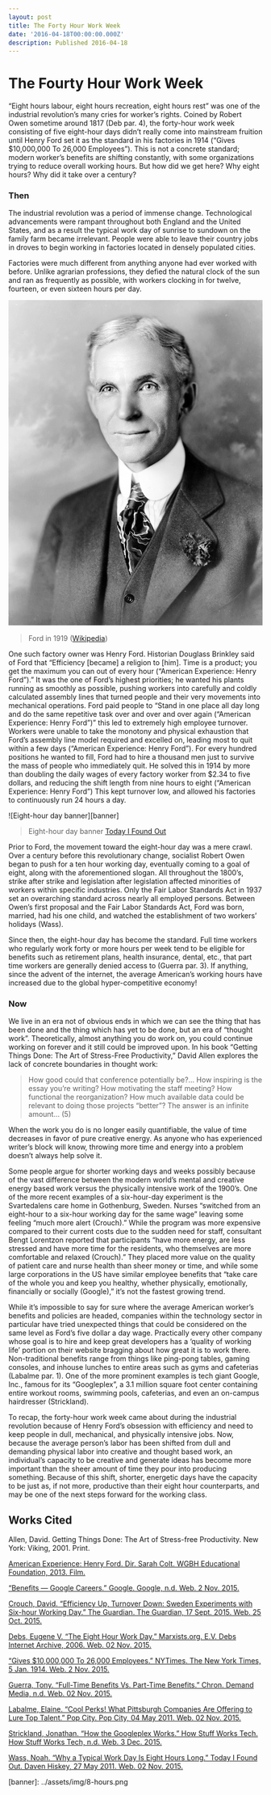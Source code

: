 ```yaml
---
layout: post
title: The Forty Hour Work Week
date: '2016-04-18T00:00:00.000Z'
description: Published 2016-04-18
---
```


# The Fourty Hour Work Week

“Eight hours labour, eight hours recreation, eight hours rest” was one of the industrial revolution’s many cries for worker’s rights. Coined by Robert Owen sometime around 1817 \(Deb par. 4\), the forty-hour work week consisting of five eight-hour days didn’t really come into mainstream fruition until Henry Ford set it as the standard in his factories in 1914 \(“Gives $10,000,000 To 26,000 Employees”\). This is not a concrete standard; modern worker’s benefits are shifting constantly, with some organizations trying to reduce overall working hours. But how did we get here? Why eight hours? Why did it take over a century?

### Then

The industrial revolution was a period of immense change. Technological advancements were rampant throughout both England and the United States, and as a result the typical work day of sunrise to sundown on the family farm became irrelevant. People were able to leave their country jobs in droves to begin working in factories located in densely populated cities.

Factories were much different from anything anyone had ever worked with before. Unlike agrarian professions, they defied the natural clock of the sun and ran as frequently as possible, with workers clocking in for twelve, fourteen, or even sixteen hours per day.

![](../.gitbook/assets/ford.jpg)

> Ford in 1919 \([Wikipedia](https://en.wikipedia.org/wiki/Henry_Ford#/media/File:Henry_ford_1919.jpg)\)

One such factory owner was Henry Ford. Historian Douglass Brinkley said of Ford that “Efficiency \[became\] a religion to \[him\]. Time is a product; you get the maximum you can out of every hour \(“American Experience: Henry Ford”\).” It was the one of Ford’s highest priorities; he wanted his plants running as smoothly as possible, pushing workers into carefully and coldly calculated assembly lines that turned people and their very movements into mechanical operations. Ford paid people to “Stand in one place all day long and do the same repetitive task over and over and over again \(“American Experience: Henry Ford”\)” this led to extremely high employee turnover. Workers were unable to take the monotony and physical exhaustion that Ford’s assembly line model required and excelled on, leading most to quit within a few days \(“American Experience: Henry Ford”\). For every hundred positions he wanted to fill, Ford had to hire a thousand men just to survive the mass of people who immediately quit. He solved this in 1914 by more than doubling the daily wages of every factory worker from $2.34 to five dollars, and reducing the shift length from nine hours to eight \(“American Experience: Henry Ford”\) This kept turnover low, and allowed his factories to continuously run 24 hours a day.

!\[Eight-hour day banner\]\[banner\]

> Eight-hour day banner [Today I Found Out](http://www.todayifoundout.com/index.php/2011/05/why-a-typical-work-day-is-eight-hours-long/)

Prior to Ford, the movement toward the eight-hour day was a mere crawl. Over a century before this revolutionary change, socialist Robert Owen began to push for a ten hour working day, eventually coming to a goal of eight, along with the aforementioned slogan. All throughout the 1800’s, strike after strike and legislation after legislation affected minorities of workers within specific industries. Only the Fair Labor Standards Act in 1937 set an overarching standard across nearly all employed persons. Between Owen’s first proposal and the Fair Labor Standards Act, Ford was born, married, had his one child, and watched the establishment of two workers’ holidays \(Wass\).

Since then, the eight-hour day has become the standard. Full time workers who regularly work forty or more hours per week tend to be eligible for benefits such as retirement plans, health insurance, dental, etc., that part time workers are generally denied access to \(Guerra par. 3\). If anything, since the advent of the internet, the average American’s working hours have increased due to the global hyper-competitive economy!

### Now

We live in an era not of obvious ends in which we can see the thing that has been done and the thing which has yet to be done, but an era of “thought work”. Theoretically, almost anything you do work on, you could continue working on forever and it still could be improved upon. In his book “Getting Things Done: The Art of Stress-Free Productivity,” David Allen explores the lack of concrete boundaries in thought work:

> How good could that conference potentially be?… How inspiring is the essay you’re writing? How motivating the staff meeting? How functional the reorganization? How much available data could be relevant to doing those projects “better”? The answer is an infinite amount… \(5\)

When the work you do is no longer easily quantifiable, the value of time decreases in favor of pure creative energy. As anyone who has experienced writer’s block will know, throwing more time and energy into a problem doesn’t always help solve it.

Some people argue for shorter working days and weeks possibly because of the vast difference between the modern world’s mental and creative energy based work versus the physically intensive work of the 1900’s. One of the more recent examples of a six-hour-day experiment is the Svartedalens care home in Gothenburg, Sweden. Nurses “switched from an eight-hour to a six-hour working day for the same wage” leaving some feeling “much more alert \(Crouch\).” While the program was more expensive compared to their current costs due to the sudden need for staff, consultant Bengt Lorentzon reported that participants “have more energy, are less stressed and have more time for the residents, who themselves are more comfortable and relaxed \(Crouch\).” They placed more value on the quality of patient care and nurse health than sheer money or time, and while some large corporations in the US have similar employee benefits that “take care of the whole you and keep you healthy, whether physically, emotionally, financially or socially \(Google\),” it’s not the fastest growing trend.

While it’s impossible to say for sure where the average American worker’s benefits and policies are headed, companies within the technology sector in particular have tried unexpected things that could be considered on the same level as Ford’s five dollar a day wage. Practically every other company whose goal is to hire and keep great developers has a ‘quality of working life’ portion on their website bragging about how great it is to work there. Non-traditional benefits range from things like ping-pong tables, gaming consoles, and inhouse lunches to entire areas such as gyms and cafeterias \(Labalme par. 1\). One of the more prominent examples is tech giant Google, Inc., famous for its “Googleplex”, a 3.1 million square foot center containing entire workout rooms, swimming pools, cafeterias, and even an on-campus hairdresser \(Strickland\).

To recap, the forty-hour work week came about during the industrial revolution because of Henry Ford’s obsession with efficiency and need to keep people in dull, mechanical, and physically intensive jobs. Now, because the average person’s labor has been shifted from dull and demanding physical labor into creative and thought based work, an individual’s capacity to be creative and generate ideas has become more important than the sheer amount of time they pour into producing something. Because of this shift, shorter, energetic days have the capacity to be just as, if not more, productive than their eight hour counterparts, and may be one of the next steps forward for the working class.

## Works Cited

Allen, David. Getting Things Done: The Art of Stress-free Productivity. New York: Viking, 2001. Print.

[American Experience: Henry Ford. Dir. Sarah Colt. WGBH Educational Foundation, 2013. Film.](http://www.pbs.org/wgbh/americanexperience/features/transcript/henryford-transcript/)

[“Benefits — Google Careers.” Google. Google, n.d. Web. 2 Nov. 2015.](http://www.google.com/about/careers/lifeatgoogle/benefits/)

[Crouch, David. “Efficiency Up, Turnover Down: Sweden Experiments with Six-hour Working Day.” The Guardian. The Guardian, 17 Sept. 2015. Web. 25 Oct. 2015.](http://www.theguardian.com/world/2015/sep/17/efficiency-up-turnover-down-sweden-experiments-with-six-hour-working-day)

[Debs, Eugene V. “The Eight Hour Work Day.” Marxists.org. E.V. Debs Internet Archive, 2006. Web. 02 Nov. 2015.](https://www.marxists.org/archive/debs/works/1911/8hrday.htm)

[“Gives $10,000,000 To 26,000 Employees.” NYTimes. The New York Times, 5 Jan. 1914. Web. 2 Nov. 2015.](http://www.nytimes.com/learning/general/onthisday/big/0105.html#article)

[Guerra, Tony. “Full-Time Benefits Vs. Part-Time Benefits.” Chron. Demand Media, n.d. Web. 02 Nov. 2015.](http://work.chron.com/fulltime-benefits-vs-parttime-benefits-18972.html)

[Labalme, Elaine. “Cool Perks! What Pittsburgh Companies Are Offering to Lure Top Talent.” Pop City. Pop City, 04 May 2011. Web. 02 Nov. 2015.](http://www.popcitymedia.com/features/companieswithbenefits050411.aspx)

[Strickland, Jonathan. “How the Googleplex Works.” How Stuff Works Tech. How Stuff Works Tech, n.d. Web. 3 Dec. 2015.](http://computer.howstuffworks.com/googleplex.htm)

[Wass, Noah. “Why a Typical Work Day Is Eight Hours Long.” Today I Found Out. Daven Hiskey, 27 May 2011. Web. 02 Nov. 2015.](http://www.todayifoundout.com/index.php/2011/05/why-a-typical-work-day-is-eight-hours-long/)

\[banner\]: ../assets/img/8-hours.png

